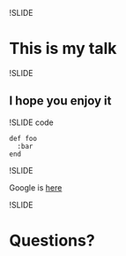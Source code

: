 !SLIDE

# This is my talk

!SLIDE

## I hope you enjoy it

!SLIDE code

    def foo
      :bar
    end

!SLIDE

Google is [here](http://google.com)

!SLIDE

# Questions?

